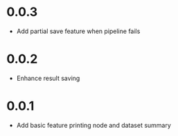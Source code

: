 # 0.0.3

- Add partial save feature when pipeline fails

# 0.0.2

- Enhance result saving

# 0.0.1

- Add basic feature printing node and dataset summary

